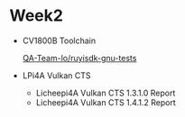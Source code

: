 # Week2

- CV1800B Toolchain

  [QA-Team-lo/ruyisdk-gnu-tests](https://github.com/QA-Team-lo/ruyisdk-gnu-tests)

- LPi4A Vulkan CTS

  * Licheepi4A Vulkan CTS 1.3.1.0 Report
  * Licheepi4A Vulkan CTS 1.4.1.2 Report


